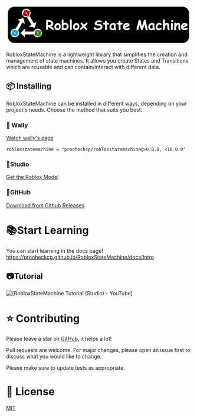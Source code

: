 ![](./gh-assets/RobloxStateMachine.png)

RobloxStateMachine is a lightweight library that simplifies the creation and management of state machines. It allows you create States and Transitions which are reusable and can contain/interact with different data.

## 📦 Installing

RobloxStateMachine can be installed in different ways, depending on your project's needs. Choose the method that suits you best:


### 🐶 Wally
<a href="https://wally.run/package/prooheckcp/robloxstatemachine">Watch wally's page</a>

```
robloxstatemachine = "prooheckcp/robloxstatemachine@>0.0.0, <10.0.0"
```


### 🔨Studio
<a href="https://www.roblox.com/library/13401856320/RobloxStateMachine">Get the Roblox Model</a>


### 🐙GitHub
<a href="https://github.com/prooheckcp/RobloxStateMachine/releases">Download from Github Releases</a>


# 📚Start Learning

You can start learning in the docs page! https://prooheckcp.github.io/RobloxStateMachine/docs/intro

## 📷Tutorial
![[RobloxStateMachine Tutorial (Studio) - YouTube]](https://www.youtube.com/watch?v=7M1LkjPaEFE&ab_channel=Prooheckcp)

# ⭐ Contributing
Please leave a star on [GitHub](https://github.com/prooheckcp/RobloxStateMachine), it helps a lot!

Pull requests are welcome. For major changes, please open an issue first
to discuss what you would like to change.

Please make sure to update tests as appropriate.

# 📄 License
[MIT](https://choosealicense.com/licenses/mit/)
